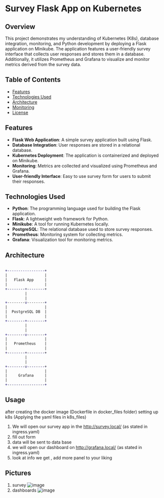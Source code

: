 # Survey Flask App on Kubernetes

## Overview

This project demonstrates my understanding of Kubernetes (K8s), database integration, monitoring, and Python development by deploying a Flask application on Minikube. The application features a user-friendly survey interface that collects user responses and stores them in a database. Additionally, it utilizes Prometheus and Grafana to visualize and monitor metrics derived from the survey data.

## Table of Contents

- [Features](#features)
- [Technologies Used](#technologies-used)
- [Architecture](#architecture)
- [Monitoring](#monitoring)
- [License](#license)

## Features

- **Flask Web Application**: A simple survey application built using Flask.
- **Database Integration**: User responses are stored in a relational database.
- **Kubernetes Deployment**: The application is containerized and deployed on Minikube.
- **Monitoring**: Metrics are collected and visualized using Prometheus and Grafana.
- **User-friendly Interface**: Easy to use survey form for users to submit their responses.

## Technologies Used

- **Python**: The programming language used for building the Flask application.
- **Flask**: A lightweight web framework for Python.
- **Minikube**: A tool for running Kubernetes locally.
- **PostgreSQL**: The relational database used to store survey responses.
- **Prometheus**: Monitoring system for collecting metrics.
- **Grafana**: Visualization tool for monitoring metrics.

## Architecture

```diff

+-----------------+
|                 |
|   Flask App     |
|                 |
+--------+--------+
         |
         |
+--------v--------+
|                 |
|  PostgreSQL DB  |
|                 |
+--------+--------+
         |
         |
+--------v--------+
|                 |
|   Prometheus    |
|                 |
+--------+--------+
         |
         |
+--------v--------+
|                 |
|     Grafana     |
|                 |
+-----------------+

```
## Usage
after creating the docker image (Dockerfile in docker_files folder) setting up k8s (Applying the yaml files in k8s_files)
1) We will open our survey app in the http://survey.local/ (as stated in ingress.yaml)
2) fill out form
3) data will be sent to data base
4) we will open our dashboard on http://grafana.local/ (as stated in ingress.yaml)
5) look at info we get , add more panel to your liking

## Pictures
1) survey
   ![image](https://github.com/user-attachments/assets/f75d047b-5b85-4fd5-a1fa-59852a9c97c0)
2) dashboards
   ![image](https://github.com/user-attachments/assets/b4125bac-6ea1-467b-96aa-3cbe4a1fc6d9)
